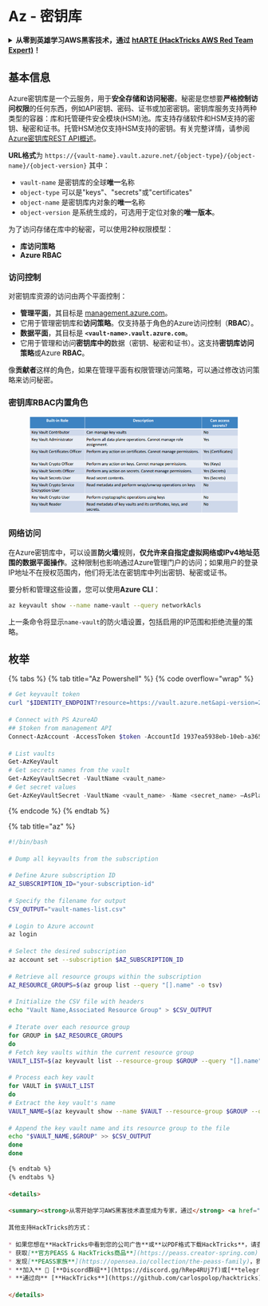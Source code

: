 # Az - 密钥库

<details>

<summary><strong>从零到英雄学习AWS黑客技术，通过</strong> <a href="https://training.hacktricks.xyz/courses/arte"><strong>htARTE (HackTricks AWS Red Team Expert)</strong></a><strong>！</strong></summary>

支持HackTricks的其他方式：

* 如果您想在**HackTricks中看到您的公司广告**或**下载HackTricks的PDF**，请查看[**订阅计划**](https://github.com/sponsors/carlospolop)！
* 获取[**官方PEASS & HackTricks商品**](https://peass.creator-spring.com)
* 发现[**PEASS家族**](https://opensea.io/collection/the-peass-family)，我们独家的[**NFTs系列**](https://opensea.io/collection/the-peass-family)
* **加入** 💬 [**Discord群组**](https://discord.gg/hRep4RUj7f) 或 [**telegram群组**](https://t.me/peass) 或在**Twitter**上**关注**我 🐦 [**@carlospolopm**](https://twitter.com/carlospolopm)**。**
* **通过向** [**HackTricks**](https://github.com/carlospolop/hacktricks) 和 [**HackTricks Cloud**](https://github.com/carlospolop/hacktricks-cloud) github仓库提交PR来分享您的黑客技巧。

</details>

## 基本信息

Azure密钥库是一个云服务，用于**安全存储和访问秘密**。秘密是您想要**严格控制访问权限**的任何东西，例如API密钥、密码、证书或加密密钥。密钥库服务支持两种类型的容器：库和托管硬件安全模块(HSM)池。库支持存储软件和HSM支持的密钥、秘密和证书。托管HSM池仅支持HSM支持的密钥。有关完整详情，请参阅[Azure密钥库REST API概述](https://learn.microsoft.com/en-us/azure/key-vault/general/about-keys-secrets-certificates)。

**URL格式**为 `https://{vault-name}.vault.azure.net/{object-type}/{object-name}/{object-version}` 其中：

* `vault-name` 是密钥库的全球**唯一**名称
* `object-type` 可以是"keys"、"secrets"或"certificates"
* `object-name` 是密钥库内对象的**唯一**名称
* `object-version` 是系统生成的，可选用于定位对象的**唯一版本**。



为了访问存储在库中的秘密，可以使用2种权限模型：

* **库访问策略**
* **Azure RBAC**

### 访问控制 <a href="#access-control" id="access-control"></a>

对密钥库资源的访问由两个平面控制：

* **管理平面**，其目标是 [management.azure.com](http://management.azure.com/)。
* 它用于管理密钥库和**访问策略**。仅支持基于角色的Azure访问控制（**RBAC**）。
* **数据平面**，其目标是 **`<vault-name>.vault.azure.com`**。
* 它用于管理和访问**密钥库中的**数据（密钥、秘密和证书）。这支持**密钥库访问策略**或Azure **RBAC**。

像**贡献者**这样的角色，如果在管理平面有权限管理访问策略，可以通过修改访问策略来访问秘密。

### 密钥库RBAC内置角色 <a href="#rbac-built-in-roles" id="rbac-built-in-roles"></a>

<figure><img src="../../.gitbook/assets/image (3).png" alt=""><figcaption></figcaption></figure>

### 网络访问

在Azure密钥库中，可以设置**防火墙**规则，**仅允许来自指定虚拟网络或IPv4地址范围的数据平面操作**。这种限制也影响通过Azure管理门户的访问；如果用户的登录IP地址不在授权范围内，他们将无法在密钥库中列出密钥、秘密或证书。

要分析和管理这些设置，您可以使用**Azure CLI**：
```bash
az keyvault show --name name-vault --query networkAcls
```
上一条命令将显示`name-vault`的防火墙设置，包括启用的IP范围和拒绝流量的策略。

## 枚举

{% tabs %}
{% tab title="Az Powershell" %}
{% code overflow="wrap" %}
```powershell
# Get keyvault token
curl "$IDENTITY_ENDPOINT?resource=https://vault.azure.net&api-version=2017-09-01" -H secret:$IDENTITY_HEADER

# Connect with PS AzureAD
## $token from management API
Connect-AzAccount -AccessToken $token -AccountId 1937ea5938eb-10eb-a365-10abede52387 -KeyVaultAccessToken $keyvaulttoken

# List vaults
Get-AzKeyVault
# Get secrets names from the vault
Get-AzKeyVaultSecret -VaultName <vault_name>
# Get secret values
Get-AzKeyVaultSecret -VaultName <vault_name> -Name <secret_name> –AsPlainText
```
{% endcode %}
{% endtab %}

{% tab title="az" %}
```bash
#!/bin/bash

# Dump all keyvaults from the subscription

# Define Azure subscription ID
AZ_SUBSCRIPTION_ID="your-subscription-id"

# Specify the filename for output
CSV_OUTPUT="vault-names-list.csv"

# Login to Azure account
az login

# Select the desired subscription
az account set --subscription $AZ_SUBSCRIPTION_ID

# Retrieve all resource groups within the subscription
AZ_RESOURCE_GROUPS=$(az group list --query "[].name" -o tsv)

# Initialize the CSV file with headers
echo "Vault Name,Associated Resource Group" > $CSV_OUTPUT

# Iterate over each resource group
for GROUP in $AZ_RESOURCE_GROUPS
do
# Fetch key vaults within the current resource group
VAULT_LIST=$(az keyvault list --resource-group $GROUP --query "[].name" -o tsv)

# Process each key vault
for VAULT in $VAULT_LIST
do
# Extract the key vault's name
VAULT_NAME=$(az keyvault show --name $VAULT --resource-group $GROUP --query "name" -o tsv)

# Append the key vault name and its resource group to the file
echo "$VAULT_NAME,$GROUP" >> $CSV_OUTPUT
done
done
```
```markdown
{% endtab %}
{% endtabs %}

<details>

<summary><strong>从零开始学习AWS黑客技术直至成为专家，通过</strong> <a href="https://training.hacktricks.xyz/courses/arte"><strong>htARTE (HackTricks AWS Red Team Expert)</strong></a><strong>！</strong></summary>

其他支持HackTricks的方式：

* 如果您想在**HackTricks中看到您的公司广告**或**以PDF格式下载HackTricks**，请查看[**订阅计划**](https://github.com/sponsors/carlospolop)！
* 获取[**官方PEASS & HackTricks商品**](https://peass.creator-spring.com)
* 发现[**PEASS家族**](https://opensea.io/collection/the-peass-family)，我们独家的[**NFTs系列**](https://opensea.io/collection/the-peass-family)
* **加入** 💬 [**Discord群组**](https://discord.gg/hRep4RUj7f)或[**telegram群组**](https://t.me/peass)或在**Twitter** 🐦 上**关注**我 [**@carlospolopm**](https://twitter.com/carlospolopm)**。**
* **通过向** [**HackTricks**](https://github.com/carlospolop/hacktricks) 和 [**HackTricks Cloud**](https://github.com/carlospolop/hacktricks-cloud) github仓库提交PR来**分享您的黑客技巧。

</details>
```
